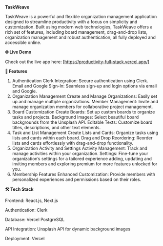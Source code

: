 **TaskWeave**

TaskWeave is a powerful and flexible organization management application designed to streamline productivity with a focus on simplicity and customization. Built using modern web technologies, TaskWeave offers a rich set of features, including board management, drag-and-drop lists, organization management and robust authentication, all fully deployed and accessible online.

**🌐 Live Demo**

Check out the live app here: [https://productivity-full-stack.vercel.app/]

**🚀 Features**

1. Authentication
Clerk Integration: Secure authentication using Clerk.
Email and Google Sign-In: Seamless sign-up and login options via email and Google.
2. Organization Management
Create and Manage Organizations: Easily set up and manage multiple organizations.
Member Management: Invite and manage organization members for collaborative project management.
3. Board Customization
Create Boards: Set up custom boards to organize tasks and projects.
Background Images: Select beautiful board backgrounds from the Unsplash API.
Editable Texts: Customize board titles, descriptions, and other text elements.
4. Task and List Management
Create Lists and Cards: Organize tasks using lists and cards within each board.
Drag and Drop Reordering: Reorder lists and cards effortlessly with drag-and-drop functionality.
5. Organization Activity and Settings
Activity Management: Track and manage activities within your organization.
Settings: Fine-tune your organization’s settings for a tailored experience adding, updating and inviting members and exploring premium for more features unlocked for you.
6. Membership Features
Enhanced Customization: Provide members with personalized experiences and permissions based on their roles.

**🛠️ Tech Stack**

Frontend: React.js, Next.js

Authentication: Clerk

Database: Vercel PostgreSQL

API Integration: Unsplash API for dynamic background images

Deployment: Vercel
